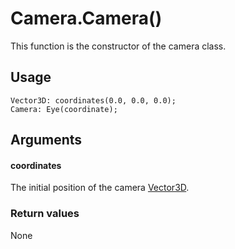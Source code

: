 # Camera.Camera()

This function is the constructor of the camera class.

## Usage

```
Vector3D: coordinates(0.0, 0.0, 0.0);
Camera: Eye(coordinate);
```

## Arguments

#### coordinates

The initial position of the camera [Vector3D](/lib/math/vec3).

### Return values

None